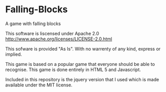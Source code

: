 Falling-Blocks
==============

A game with falling blocks 


This software is liscensed under Apache 2.0 http://www.apache.org/licenses/LICENSE-2.0.html

This sofware is provided "As Is". With no warrenty of any kind, express or implied.


This game is based on a popular game that everyone should be able to recognise.  This game is done entirely in HTML 5 and
Javascript.  

Included in this repository is the jquery version that I used which is made available under the MIT license. 
